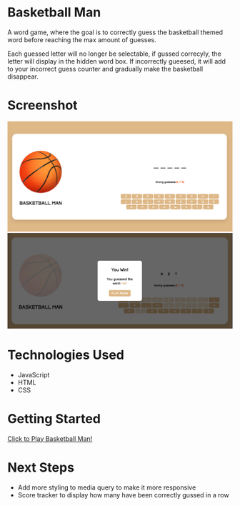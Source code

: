 # Basketball Man

A word game, where the goal is to correctly guess the basketball themed word before reaching the max amount of guesses. 

Each guessed letter will no longer be selectable, if gussed correcyly, the letter will display in the hidden word box. If incorrectly gueesed, it will add to your incorrect guess counter and gradually make the basketball disappear.


# Screenshot

<img src="/Game Screenshot.png">

<img src="/Game Results Screenshot.png">

# Technologies Used

- JavaScript
- HTML
- CSS

# Getting Started

[Click to Play Basketball Man!](https://isaiahmill14.github.io/Basketball-Man/)

# Next Steps

- Add more styling to media query to make it more responsive 
- Score tracker to display how many have been correctly gussed in a row
